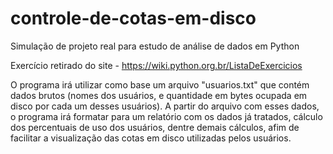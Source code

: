 # controle-de-cotas-em-disco

Simulação de projeto real para estudo de análise de dados em Python

Exercício retirado do site - https://wiki.python.org.br/ListaDeExercicios

O programa irá utilizar como base um arquivo "usuarios.txt" que contém dados brutos (nomes dos usuários, e quantidade em bytes ocupada em disco por cada um desses usuários). A partir do arquivo com esses dados, o programa irá formatar para um relatório com os dados já tratados, cálculo dos percentuais de uso dos usuários, dentre demais cálculos, afim de facilitar a visualização das cotas em disco utilizadas pelos usuários.
